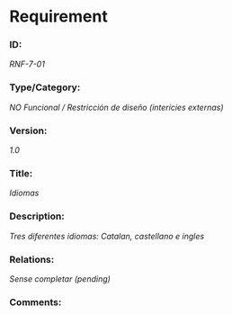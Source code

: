 # Requirement 
### ID: 
_RNF-7-01_

### Type/Category: 
_NO Funcional / Restricción de diseño (interícies externas)_

### Version: 
_1.0_ 

### Title: 
_Idiomas_ 

### Description: 
_Tres diferentes idiomas: Catalan, castellano e ingles_

### Relations: 
_Sense completar (pending)_ 

### Comments: 

